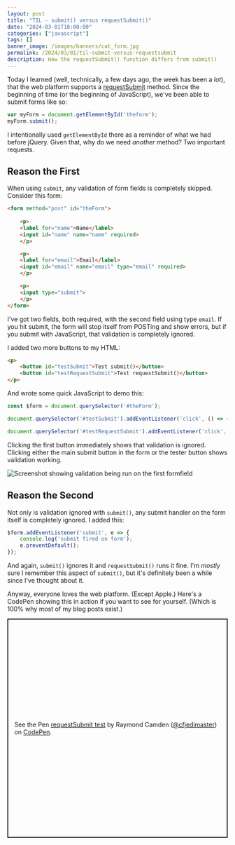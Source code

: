 ```yaml
---
layout: post
title: "TIL - submit() versus requestSubmit()"
date: "2024-03-01T18:00:00"
categories: ["javascript"]
tags: []
banner_image: /images/banners/cat_form.jpg
permalink: /2024/03/01/til-submit-versus-requestsubmit
description: How the requestSubmit() function differs from submit()
---
```


Today I learned (well, technically, a few days ago, the week has been a *lot*), that the web platform supports a [requestSubmit](https://developer.mozilla.org/en-US/docs/Web/API/HTMLFormElement/requestSubmit) method. Since the beginning of time (or the beginning of JavaScript), we've been able to submit forms like so:

```js
var myForm = document.getElementById('theform');
myForm.submit();
```

I intentionally used `getElementById` there as a reminder of what we had before jQuery. Given that, why do we need *another* method? Two important requests.

## Reason the First

When using `submit`, any validation of form fields is completely skipped. Consider this form:

```html
<form method="post" id="theForm">
	
	<p>
	<label for="name">Name</label>
	<input id="name" name="name" required>
	</p>

	<p>
	<label for="email">Email</label>
	<input id="email" name="email" type="email" required>
	</p>

	<p>
	<input type="submit">
	</p>
</form>
```

I've got two fields, both required, with the second field using type `email`. If you hit submit, the form will stop itself from POSTing and show errors, but if you submit with JavaScript, that validation is completely ignored. 

I added two more buttons to my HTML:

```html
<p>
	<button id="testSubmit">Test submit()</button>
	<button id="testRequestSubmit">Test requestSubmit()</button>
</p>
```

And wrote some quick JavaScript to demo this:

```js
const $form = document.querySelector('#theForm');

document.querySelector('#testSubmit').addEventListener('click', () => { $form.submit() });

document.querySelector('#testRequestSubmit').addEventListener('click', () => { $form.requestSubmit() });
```

Clicking the first button immediately shows that validation is ignored. Clicking either the main submit button in the form or the tester button shows validation working.

<p>
<img src="https://static.raymondcamden.com/images/2024/03/form1.jpg" alt="Screenshot showing validation being run on the first formfield" class="imgborder imgcenter" loading="lazy">
</p>

## Reason the Second

Not only is validation ignored with `submit()`, any submit handler on the form itself is completely ignored. I added this:

```js
$form.addEventListener('submit', e => {
	console.log('submit fired on form');
	e.preventDefault();
});
```

And again, `submit()` ignores it and `requestSubmit()` runs it fine. I'm *mostly* sure I remember this aspect of `submit()`, but it's definitely been a while since I've thought about it.

Anyway, everyone loves the web platform. (Except Apple.) Here's a CodePen showing this in action if you want to see for yourself. (Which is 100% why most of my blog posts exist.)

<p class="codepen" data-height="500" data-theme-id="dark" data-default-tab="html,result" data-slug-hash="wvZwNxR" data-editable="true" data-user="cfjedimaster" style="height: 500px; box-sizing: border-box; display: flex; align-items: center; justify-content: center; border: 2px solid; margin: 1em 0; padding: 1em;">
  <span>See the Pen <a href="https://codepen.io/cfjedimaster/pen/wvZwNxR">
  requestSubmit test</a> by Raymond Camden (<a href="https://codepen.io/cfjedimaster">@cfjedimaster</a>)
  on <a href="https://codepen.io">CodePen</a>.</span>
</p>
<script async src="https://cpwebassets.codepen.io/assets/embed/ei.js"></script>
<p>